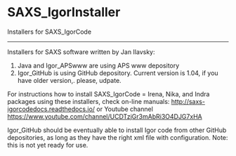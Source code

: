 # SAXS_IgorInstaller
Installers for SAXS_IgorCode
*****************************
Installers for SAXS software written by Jan Ilavsky:

1.	Java and Igor_APSwww are using APS www depository
2.	Igor_GitHub is using GitHub depository. Current version is 1.04, if you have older version,. please, udpate. 

For instructions how to install SAXS_IgorCode = Irena, Nika, and Indra packages using these installers, check on-line manuals: http://saxs-igorcodedocs.readthedocs.io/ or Youtube channel https://www.youtube.com/channel/UCDTzjGr3mAbRi3O4DJG7xHA


Igor_GitHub should be eventually able to install Igor code from other GitHub depositories, as long as they have the right xml file with configuration.  Note: this is not yet ready for use. 
